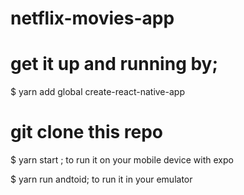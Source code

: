 # netflix-movies-app

# get it up and running by;

$ yarn add global create-react-native-app


# git clone this repo


$ yarn start ; to run it on your mobile device with expo

$ yarn run andtoid;  to run it in your emulator
